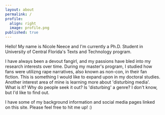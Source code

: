 ```yaml
---
layout: about
permalink: /
profile:
  align: right
  image: profile.png
published: true
---
```


Hello! My name is Nicole Neece and I'm currently a Ph.D. Student in University of Central Florida's Texts and Technology program.

I have always been a devout fangirl, and my passions have bled into my research interests over time. During my master's program, I studied how fans were utilizng rape narratives, also known as non-con, in their fan fiction. This is something I would like to expand upon in my doctoral studies. Another interest area of mine is learning more about 'disturbing media'. What is it? Why do people seek it out? Is 'disturbing' a genre? I don't know, but I'd like to find out.

I have some of my background information and social media pages linked on this site. Please feel free to hit me up! :)

